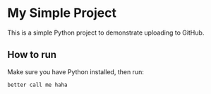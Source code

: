 # My Simple Project

This is a simple Python project to demonstrate uploading to GitHub.

## How to run

Make sure you have Python installed, then run:

```bash
better call me haha
